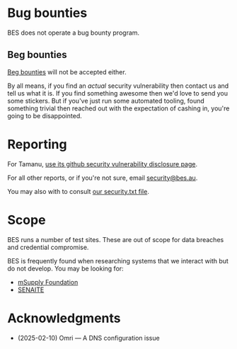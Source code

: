 # Bug bounties

BES does not operate a bug bounty program.

## Beg bounties

[Beg bounties](https://www.troyhunt.com/beg-bounties/) will not be accepted either.

By all means, if you find an *actual* security vulnerability then contact us and tell us what it is.
If you find something awesome then we'd love to send you some stickers.
But if you've just run some automated tooling, found something trivial then reached out with the expectation of cashing in, you're going to be disappointed.

# Reporting

For Tamanu, [use its github security vulnerability disclosure page](https://github.com/beyondessential/tamanu/security/advisories/new).

For all other reports, or if you're not sure, email [security@bes.au](mailto:security@bes.au).

You may also with to consult [our security.txt file](https://bes.au/.well-known/security.txt).

# Scope

BES runs a number of test sites. These are out of scope for data breaches and credential compromise.

BES is frequently found when researching systems that we interact with but do not develop. You may be looking for:
- [mSupply Foundation](https://msupply.foundation/)
- [SENAITE](https://www.senaite.com/)

# Acknowledgments

- (2025-02-10) Omri — A DNS configuration issue
